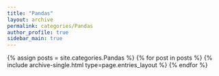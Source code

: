 ```yaml
---
title: "Pandas"
layout: archive
permalink: categories/Pandas
author_profile: true
sidebar_main: true
---
```


{% assign posts = site.categories.Pandas %}  <!--Change category-->
{% for post in posts %} {% include archive-single.html type=page.entries_layout %} {% endfor %}

<!-- add to /_includes/nav_list_main -->
